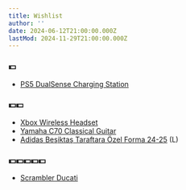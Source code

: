 ```yaml
---
title: Wishlist
author: ''
date: 2024-06-12T21:00:00.000Z
lastMod: 2024-11-29T21:00:00.000Z
---
```


### 💵

* [PS5 DualSense Charging Station]()

### 💵💵

* [Xbox Wireless Headset](https://www.xbox.com/en-US/accessories/headsets/xbox-wireless-headset)
* [Yamaha C70 Classical Guitar](https://www.amazon.com.tr/YAMAHA-C70-II-Yamaha-Klasik/dp/B000RW2C7U/)
* [Adidas Beşiktaş Taraftara Özel Forma 24-25](https://www.kartalyuvasi.com.tr/urunler/adidas-besiktas-taraftara-ozel-forma-24-25-5ks4e01) (L)

### 💵💵💵💵💵

* [Scrambler Ducati](https://www.ducati.com/us/en/bikes/scrambler)
